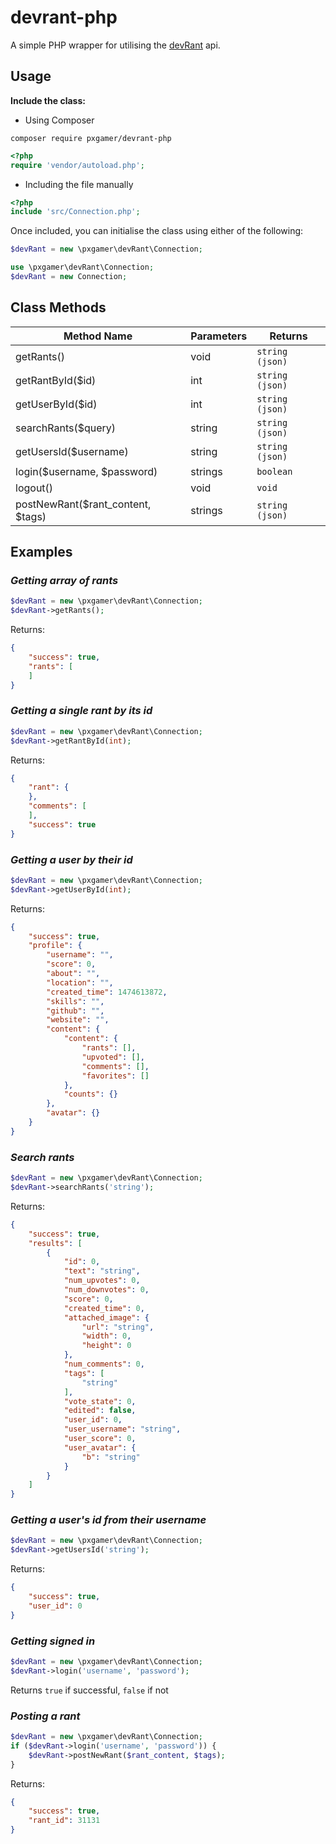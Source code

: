 # devrant-php

A simple PHP wrapper for utilising the [devRant](https://devrant.io) api.

## Usage

__Include the class:__
- Using Composer

`composer require pxgamer/devrant-php`
```php
<?php
require 'vendor/autoload.php';
```

- Including the file manually
```php
<?php
include 'src/Connection.php';
```

Once included, you can initialise the class using either of the following:
```php
$devRant = new \pxgamer\devRant\Connection;
```
```php
use \pxgamer\devRant\Connection;
$devRant = new Connection;
```

## Class Methods

Method Name           | Parameters | Returns
--------------------- | ---------- | -------
getRants()            | void       | `string (json)`
getRantById($id)      | int        | `string (json)`
getUserById($id)      | int        | `string (json)`
searchRants($query)   | string     | `string (json)`
getUsersId($username) | string     | `string (json)`
login($username, $password) | strings     | `boolean`
logout()              | void       | `void`
postNewRant($rant_content, $tags) | strings | `string (json)`

## Examples

### _Getting array of rants_
```php
$devRant = new \pxgamer\devRant\Connection;
$devRant->getRants();
```
Returns:
```json
{
    "success": true,
    "rants": [
    ]
}
```

### _Getting a single rant by its id_
```php
$devRant = new \pxgamer\devRant\Connection;
$devRant->getRantById(int);
```
Returns:
```json
{
    "rant": {
    },
    "comments": [
    ],
    "success": true
}
```

### _Getting a user by their id_
```php
$devRant = new \pxgamer\devRant\Connection;
$devRant->getUserById(int);
```
Returns:
```json
{
    "success": true,
    "profile": {
        "username": "",
        "score": 0,
        "about": "",
        "location": "",
        "created_time": 1474613872,
        "skills": "",
        "github": "",
        "website": "",
        "content": {
            "content": {
                "rants": [],
                "upvoted": [],
                "comments": [],
                "favorites": []
            },
            "counts": {}
        },
        "avatar": {}
    }
}
```

### _Search rants_
```php
$devRant = new \pxgamer\devRant\Connection;
$devRant->searchRants('string');
```
Returns:
```json
{
    "success": true,
    "results": [
        {
            "id": 0,
            "text": "string",
            "num_upvotes": 0,
            "num_downvotes": 0,
            "score": 0,
            "created_time": 0,
            "attached_image": {
                "url": "string",
                "width": 0,
                "height": 0
            },
            "num_comments": 0,
            "tags": [
                "string"
            ],
            "vote_state": 0,
            "edited": false,
            "user_id": 0,
            "user_username": "string",
            "user_score": 0,
            "user_avatar": {
                "b": "string"
            }
        }
    ]
}
```

### _Getting a user's id from their username_
```php
$devRant = new \pxgamer\devRant\Connection;
$devRant->getUsersId('string');
```
Returns:
```json
{
    "success": true,
    "user_id": 0
}
```

### _Getting signed in_
```php
$devRant = new \pxgamer\devRant\Connection;
$devRant->login('username', 'password');
```
Returns `true` if successful, `false` if not

### _Posting a rant_
```php
$devRant = new \pxgamer\devRant\Connection;
if ($devRant->login('username', 'password')) {
    $devRant->postNewRant($rant_content, $tags);
}
```
Returns:
```json
{
    "success": true,
    "rant_id": 31131
}
```
